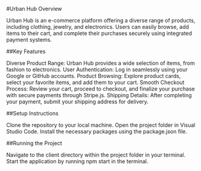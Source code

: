 
#Urban Hub Overview

Urban Hub is an e-commerce platform offering a diverse range of products, including clothing, jewelry, and electronics. Users can easily browse, add items to their cart, and complete their purchases securely using integrated payment systems.

##Key Features

Diverse Product Range: Urban Hub provides a wide selection of items, from fashion to electronics.
User Authentication: Log in seamlessly using your Google or GitHub accounts.
Product Browsing: Explore product cards, select your favorite items, and add them to your cart.
Smooth Checkout Process: Review your cart, proceed to checkout, and finalize your purchase with secure payments through Stripe.js.
Shipping Details: After completing your payment, submit your shipping address for delivery.

##Setup Instructions

Clone the repository to your local machine.
Open the project folder in Visual Studio Code.
Install the necessary packages using the package.json file.

##Running the Project

Navigate to the client directory within the project folder in your terminal.
Start the application by running npm start in the terminal.





